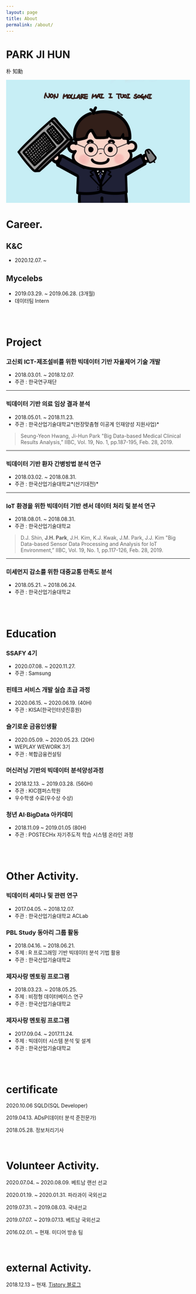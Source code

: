 ```yaml
---
layout: page
title: About
permalink: /about/
---
```


# PARK JI HUN

朴 知勳

<img src="/assets/img/posts/Zhun.jpg" alt="Zhun" style="zoom: 50%;" />

<br/>

# Career.

## K&C

- 2020.12.07. ~

## Mycelebs 

- 2019.03.29. ~ 2019.06.28. (3개월)
- 데이터팀 Intern

<br/>

<br/>

# Project

### 고신뢰 ICT-제조설비를 위한 빅데이터 기반 자율제어 기술 개발

- 2018.03.01. ~ 2018.12.07.
- 주관 : 한국연구재단

---

### 빅데이터 기반 의료 임상 결과 분석

- 2018.05.01. ~ 2018.11.23.
- 주관 : 한국산업기술대학교*(현장맞춤형 이공계 인재양성 지원사업)*
> Seung-Yeon Hwang, Ji-Hun Park "Big Data-based Medical Clinical Results Analysis,” IIBC, Vol. 19, No. 1, pp.187-195, Feb. 28, 2019. 

---

### 빅데이터 기반 환자 간병방법 분석 연구

- 2018.03.02. ~ 2018.08.31.
- 주관 : 한국산업기술대학교*(산기대전)*

---

### **IoT** 환경을 위한 빅데이터 기반 센서 데이터 처리 및 분석 연구

- 2018.08.01. ~ 2018.08.31.
- 주관 : 한국산업기술대학교
> D.J. Shin, **J.H. Park**, J.H. Kim, K.J. Kwak, J.M. Park, J.J. Kim "Big Data-based Sensor Data Processing and Analysis for IoT Environment,” IIBC, Vol. 19, No. 1, pp.117-126, Feb. 28, 2019. 

---

### 미세먼지 감소를 위한 대중교통 만족도 분석

- 2018.05.21. ~ 2018.06.24.
- 주관 : 한국산업기술대학교

<br/>

<br/>

# Education

### SSAFY 4기

- 2020.07.08. ~ 2020.11.27.
- 주관 : Samsung

### 핀테크 서비스 개발 실습 초급 과정

- 2020.06.15. ~ 2020.06.19. (40H)
- 주관 : KISA(한국인터넷진흥원)

### 슬기로운 금융인생활 

- 2020.05.09. ~ 2020.05.23. (20H)
- WEPLAY WEWORK 3기
- 주관 : 복합금융컨설팅

### 머신러닝 기반의 빅데이터 분석양성과정

- 2018.12.13. ~ 2019.03.28. (560H)
- 주관 : KIC캠퍼스학원
- 우수학생 수료(우수상 수상)

### 청년 AI·BigData 아카데미

- 2018.11.09 ~ 2019.01.05 (80H)
- 주관 : POSTECHx 자기주도적 학습 시스템 온라인 과정

<br>

<br>

# Other Activity.

### 빅데이터 세미나 및 관련 연구

- 2017.04.05. ~ 2018.12.07.
- 주관 : 한국산업기술대학교 ACLab

### PBL Study 동아리 그룹 활동

- 2018.04.16. ~ 2018.06.21.
- 주제 : R 프로그래밍 기반 빅데이터 분석 기법 활용
- 주관 : 한국산업기술대학교

### 제자사랑 멘토링 프로그램

- 2018.03.23. ~ 2018.05.25.
- 주제 : 비정형 데이터베이스 연구
- 주관 : 한국산업기술대학교

### 제자사랑 멘토링 프로그램

- 2017.09.04. ~ 2017.11.24.
- 주제 : 빅데이터 시스템 분석 및 설계
- 주관 : 한국산업기술대학교

<br/>

<br/>

# certificate

2020.10.06	SQLD(SQL Developer)

2019.04.13.	ADsP(데이터 분석 준전문가)

2018.05.28.	정보처리기사

<br/>

# Volunteer Activity.

2020.07.04. ~ 2020.08.09.	베트남 랜선 선교

2020.01.19. ~ 2020.01.31.	파라과이 국외선교

2019.07.31. ~ 2019.08.03.	국내선교

2019.07.07. ~ 2019.07.13.	베트남 국외선교

2016.02.01. ~ 현재.				미디어 방송 팀

<br/>

# external Activity.

2018.12.13 ~ 현재.	[Tistory 블로그](https://data-make.tistory.com/)
